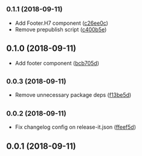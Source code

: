 ## <small>0.1.1 (2018-09-11)</small>

* Add Footer.H7 component ([c26ee0c](https://github.com/samarazaida/zaida/commit/c26ee0c))
* Remove prepublish script ([c400b5e](https://github.com/samarazaida/zaida/commit/c400b5e))



## 0.1.0 (2018-09-11)

* Add footer component ([bcb705d](https://github.com/samarazaida/zaida/commit/bcb705d))



## <small>0.0.3 (2018-09-11)</small>

* Remove unnecessary package deps ([f13be5d](https://github.com/samarazaida/zaida/commit/f13be5d))



## <small>0.0.2 (2018-09-11)</small>

* Fix changelog config on release-it.json ([ffeef5d](https://github.com/samarazaida/zaida/commit/ffeef5d))



<a name="0.0.1"></a>
## 0.0.1 (2018-09-11)




